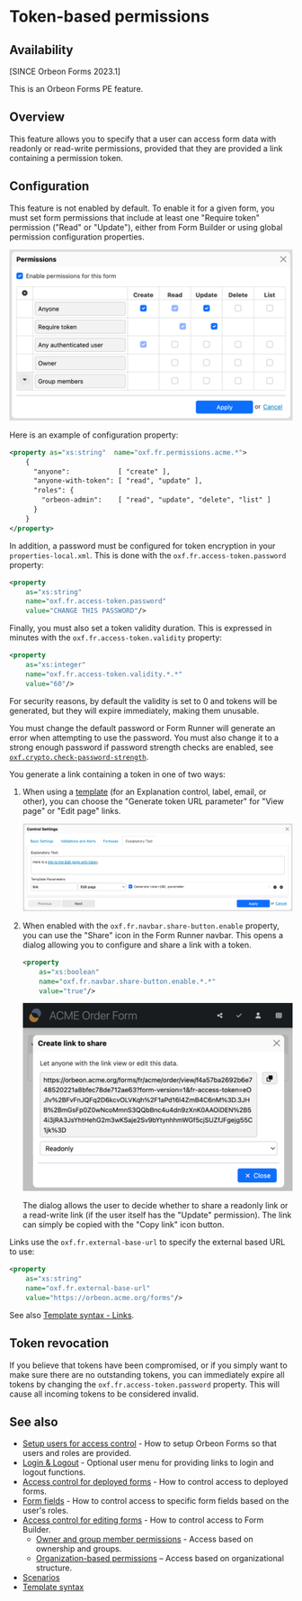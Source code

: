 # Token-based permissions

## Availability

[SINCE Orbeon Forms 2023.1]

This is an Orbeon Forms PE feature.

## Overview

This feature allows you to specify that a user can access form data with readonly or read-write permissions, provided that they are provided a link containing a permission token.

## Configuration

This feature is not enabled by default. To enable it for a given form, you must set form permissions that include at least one "Require token" permission ("Read" or "Update"), either from Form Builder or using global permission configuration properties.

![Form Builder Permissions](../images/dialog-permissions-token.png)

Here is an example of configuration property:

```xml
<property as="xs:string"  name="oxf.fr.permissions.acme.*">
    {
      "anyone":            [ "create" ],
      "anyone-with-token": [ "read", "update" ],
      "roles": {
        "orbeon-admin":    [ "read", "update", "delete", "list" ]
      }
    }
</property>
```

In addition, a password must be configured for token encryption in your `properties-local.xml`. This is done with the `oxf.fr.access-token.password` property:

```xml
<property
    as="xs:string"
    name="oxf.fr.access-token.password"
    value="CHANGE THIS PASSWORD"/>
```

Finally, you must also set a token validity duration. This is expressed in minutes with the `oxf.fr.access-token.validity` property:

```xml
<property 
    as="xs:integer"
    name="oxf.fr.access-token.validity.*.*"
    value="60"/>
```

For security reasons, by default the validity is set to 0 and tokens will be generated, but they will expire immediately, making them unusable.

You must change the default password or Form Runner will generate an error when attempting to use the password. You must also change it to a strong enough password if password strength checks are enabled, see [`oxf.crypto.check-password-strength`](/configuration/properties/general.md#oxf.crypto.check-password-strength).

You generate a link containing a token in one of two ways:

1. When using a [template](/form-builder/template-syntax.md#links) (for an Explanation control, label, email, or other), you can choose the "Generate token URL parameter" for "View page" or "Edit page" links.

    ![Linking to a page with a token](../images/control-settings-edit-link-token.png)

2. When enabled with the `oxf.fr.navbar.share-button.enable` property, you can use the "Share" icon in the Form Runner navbar. This opens a dialog allowing you to configure and share a link with a token.  

    ```xml
    <property
        as="xs:boolean"
        name="oxf.fr.navbar.share-button.enable.*.*"
        value="true"/>
    ```
    
    ![Share icon and dialog](../images/dialog-share.png)

    The dialog allows the user to decide whether to share a readonly link or a read-write link (if the user itself has the "Update" permission). The link can simply be copied with the "Copy link" icon button.

Links use the `oxf.fr.external-base-url` to specify the external based URL to use: 

```xml
<property 
    as="xs:string"
    name="oxf.fr.external-base-url"
    value="https://orbeon.acme.org/forms"/>
```

See also [Template syntax - Links](/form-builder/template-syntax.md#links).

## Token revocation

If you believe that tokens have been compromised, or if you simply want to make sure there are no outstanding tokens, you can immediately expire all tokens by changing the `oxf.fr.access-token.password` property. This will cause all incoming tokens to be considered invalid.

## See also 

- [Setup users for access control](users.md) - How to setup Orbeon Forms so that users and roles are provided.
- [Login & Logout](login-logout.md) - Optional user menu for providing links to login and logout functions.
- [Access control for deployed forms](deployed-forms.md) - How to control access to deployed forms.
- [Form fields](form-fields.md) - How to control access to specific form fields based on the user's roles.
- [Access control for editing forms](editing-forms.md) - How to control access to Form Builder.
    - [Owner and group member permissions](owner-group.md) - Access based on ownership and groups.
    - [Organization-based permissions](organization.md) – Access based on organizational structure.
- [Scenarios](scenarios.md)
- [Template syntax](/form-builder/template-syntax.md)